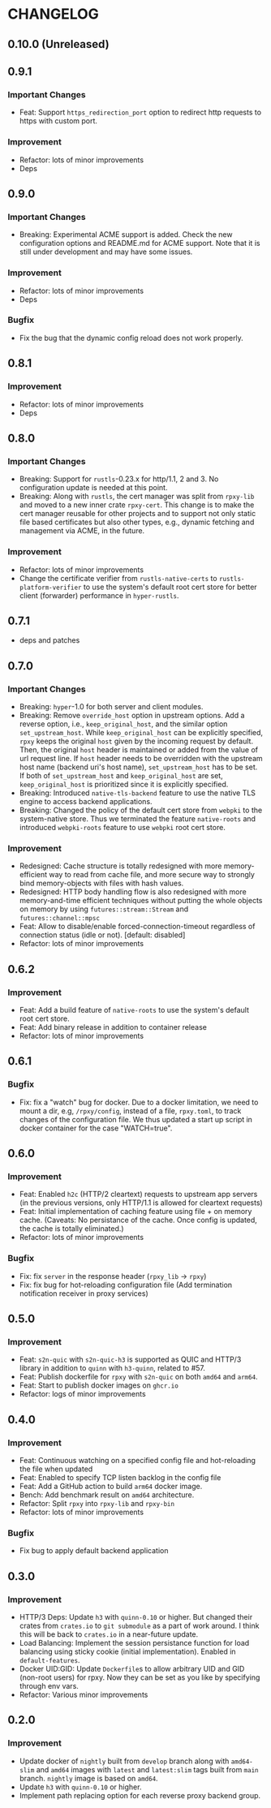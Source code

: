 # CHANGELOG

## 0.10.0 (Unreleased)

## 0.9.1

### Important Changes

- Feat: Support `https_redirection_port` option to redirect http requests to https with custom port.

### Improvement

- Refactor: lots of minor improvements
- Deps

## 0.9.0

### Important Changes

- Breaking: Experimental ACME support is added. Check the new configuration options and README.md for ACME support. Note that it is still under development and may have some issues.

### Improvement

- Refactor: lots of minor improvements
- Deps

### Bugfix

- Fix the bug that the dynamic config reload does not work properly.

## 0.8.1

### Improvement

- Refactor: lots of minor improvements
- Deps

## 0.8.0

### Important Changes

- Breaking: Support for `rustls`-0.23.x for http/1.1, 2 and 3. No configuration update is needed at this point.
- Breaking: Along with `rustls`, the cert manager was split from `rpxy-lib` and moved to a new inner crate `rpxy-cert`. This change is to make the cert manager reusable for other projects and to support not only static file based certificates but also other types, e.g., dynamic fetching and management via ACME, in the future.

### Improvement

- Refactor: lots of minor improvements
- Change the certificate verifier from `rustls-native-certs` to `rustls-platform-verifier` to use the system's default root cert store for better client (forwarder) performance in `hyper-rustls`.

## 0.7.1

- deps and patches

## 0.7.0

### Important Changes

- Breaking: `hyper`-1.0 for both server and client modules.
- Breaking: Remove `override_host` option in upstream options. Add a reverse option, i.e., `keep_original_host`, and the similar option `set_upstream_host`. While `keep_original_host` can be explicitly specified, `rpxy` keeps the original `host` given by the incoming request by default. Then, the original `host` header is maintained or added from the value of url request line. If `host` header needs to be overridden with the upstream host name (backend uri's host name), `set_upstream_host` has to be set. If both of `set_upstream_host` and `keep_original_host` are set, `keep_original_host` is prioritized since it is explicitly specified.
- Breaking: Introduced `native-tls-backend` feature to use the native TLS engine to access backend applications.
- Breaking: Changed the policy of the default cert store from `webpki` to the system-native store. Thus we terminated the feature `native-roots` and introduced `webpki-roots` feature to use `webpki` root cert store.

### Improvement

- Redesigned: Cache structure is totally redesigned with more memory-efficient way to read from cache file, and more secure way to strongly bind memory-objects with files with hash values.
- Redesigned: HTTP body handling flow is also redesigned with more memory-and-time efficient techniques without putting the whole objects on memory by using `futures::stream::Stream` and `futures::channel::mpsc`
- Feat: Allow to disable/enable forced-connection-timeout regardless of connection status (idle or not). [default: disabled]
- Refactor: lots of minor improvements

## 0.6.2

### Improvement

- Feat: Add a build feature of `native-roots` to use the system's default root cert store.
- Feat: Add binary release in addition to container release
- Refactor: lots of minor improvements

## 0.6.1

### Bugfix

- Fix: fix a "watch" bug for docker. Due to a docker limitation, we need to mount a dir, e.g, `/rpxy/config`, instead of a file, `rpxy.toml`, to track changes of the configuration file. We thus updated a start up script in docker container for the case "WATCH=true".

## 0.6.0

### Improvement

- Feat: Enabled `h2c` (HTTP/2 cleartext) requests to upstream app servers (in the previous versions, only HTTP/1.1 is allowed for cleartext requests)
- Feat: Initial implementation of caching feature using file + on memory cache. (Caveats: No persistance of the cache. Once config is updated, the cache is totally eliminated.)
- Refactor: lots of minor improvements

### Bugfix

- Fix: fix `server` in the response header (`rpxy_lib` -> `rpxy`)
- Fix: fix bug for hot-reloading configuration file (Add termination notification receiver in proxy services)

## 0.5.0

### Improvement

- Feat: `s2n-quic` with `s2n-quic-h3` is supported as QUIC and HTTP/3 library in addition to `quinn` with `h3-quinn`, related to #57.
- Feat: Publish dockerfile for `rpxy` with `s2n-quic` on both `amd64` and `arm64`.
- Feat: Start to publish docker images on `ghcr.io`
- Refactor: logs of minor improvements

## 0.4.0

### Improvement

- Feat: Continuous watching on a specified config file and hot-reloading the file when updated
- Feat: Enabled to specify TCP listen backlog in the config file
- Feat: Add a GitHub action to build `arm64` docker image.
- Bench: Add benchmark result on `amd64` architecture.
- Refactor: Split `rpxy` into `rpxy-lib` and `rpxy-bin`
- Refactor: lots of minor improvements

### Bugfix

- Fix bug to apply default backend application

## 0.3.0

### Improvement

- HTTP/3 Deps: Update `h3` with `quinn-0.10` or higher. But changed their crates from `crates.io` to `git submodule` as a part of work around. I think this will be back to `crates.io` in a near-future update.
- Load Balancing: Implement the session persistance function for load balancing using sticky cookie (initial implementation). Enabled in `default-features`.
- Docker UID:GID: Update `Dockerfile`s to allow arbitrary UID and GID (non-root users) for rpxy. Now they can be set as you like by specifying through env vars.
- Refactor: Various minor improvements

## 0.2.0

### Improvement

- Update docker of `nightly` built from `develop` branch along with `amd64-slim` and `amd64` images with `latest` and `latest:slim` tags built from `main` branch. `nightly` image is based on `amd64`.
- Update `h3` with `quinn-0.10` or higher.
- Implement path replacing option for each reverse proxy backend group.
